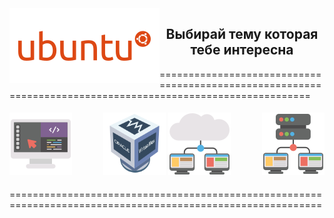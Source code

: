 <div align="center">
  <a href="https://github.com/ZadireyEvgeny" ><img src="https://github.com/ZadireyEvgeny/ZadireyEvgeny/blob/main/ubuntu_logo_icon_168375.svg" style="float:left"/></a>
</div>
<h2 align="center">
  Выбирай тему которая тебе интересна
</h2>
============================================================================================================
<h4>
  <div align="center">
    <a href="https://github.com/ZadireyEvgeny/os_labs/tree/main/os_labs/os_lab" ><img src="https://github.com/ZadireyEvgeny/ZadireyEvgeny/blob/main/iconfinder-websitebuilder-4263525_117861.svg" width="100" height="100" style="float:left" /></a>
    <a href="#" ><img src="https://github.com/ZadireyEvgeny/ZadireyEvgeny/blob/main/icons8-virtualbox-144.svg" width="100" height="100"/></a>
    <a href="https://github.com/ZadireyEvgeny/os_labs/tree/main/os_labs/os_lab2" ><img src="https://github.com/ZadireyEvgeny/ZadireyEvgeny/blob/main/iconfinder-sharedcloudwebhosting-4263534_117841.svg"  width="100" height="100"/></a>
    <a href="#" ><img src="https://github.com/ZadireyEvgeny/ZadireyEvgeny/blob/main/iconfinder-vpswebhosting-4263526_117850.svg"  width="100" height="100" style="float:right" /></a>
  </div>
</h4>
============================================================================================================
